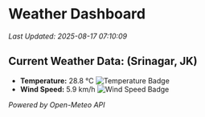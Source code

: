 
# Weather Dashboard

_Last Updated: 2025-08-17 07:10:09_

## Current Weather Data: (Srinagar, JK)
- **Temperature:** 28.8 °C ![Temperature Badge](https://img.shields.io/badge/Temperature-Medium%20Temp-green)
- **Wind Speed:** 5.9 km/h ![Wind Speed Badge](https://img.shields.io/badge/Wind%20Speed-Light%20Wind-blue)

*Powered by Open-Meteo API*
